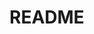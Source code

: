 # README
<!-- NO code -->

<!-- 例//本体記入後削除
--------------------------------------------------
## 〇〇sテーブル
|Column   |Type      |Options    |
|---------|----------|-----------|
|nickname |string    |null: false|
|email    |string    |null: false, unique: true|
|user     |references|foreign_key: true, null: false|

### Association
- has_many :(複数テーブル名)
- belongs_to :(単数テーブル名)
--------------------------------------------------
-->


<!-- テンプレート//記入後可視化
## sテーブル
|Column |Type |Options |
|-------|-----|--------|
||||
||||

### Association
-  :
-->